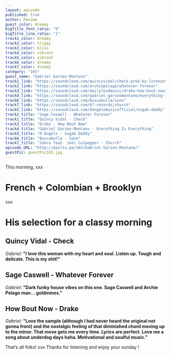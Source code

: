 ```yaml
---
layout: episode
published: true
author: Maxime
guest_color: dreamy
bigTitle_font_ratio: "9"
bigTitle_line_ratio: "1"
track1_color: dreamy
track2_color: trippy
track3_color: bliss
track4_color: vibrant
track5_color: vibrant
track6_color: dreamy
track7_color: dreamy
category: "165"
guest_name: "Gabriel Garzón-Montano"
track1_link: "https://soundcloud.com/quincyvidal/check-prod-by-lorenzo"
track2_link: "https://soundcloud.com/archiepelago/whatever-forever"
track3_link: "https://soundcloud.com/dailyloudmusic/drake-how-bout-now"
track4_link: "https://soundcloud.com/gabriel-garzonmontano/everything-is-everything"
track6_link: "https://soundcloud.com/buscabulla/sono"
track7_link: "https://soundcloud.com/k7-records/church"
track5_link: "https://soundcloud.com/dangelomusicofficial/sugah-daddy"
track2_title: "Sage Caswell - Whatever Forever"
track1_title: "Quincy Vidal - Check"
track3_title: "Drake - How Bout Now"
track4_title: "Gabriel Garzon-Montano - Everything Is Everything"
track5_title: "D'Angelo - Sugah Daddy"
track6_title: "Buscabulla - Sono"
track7_title: "Jabru feat. Joel Culpepper - Church"
episode_URL: "http://mailta.pe/165/Gabriel-Garzon-Montano/"
guestPic: guestPic165.jpg
---
```


<p id="introduction">
This morning, xxx </p>

# French + Colombian + Brooklyn

xxx

# His selection for a classy morning

## Quincy Vidal - Check
_Gabriel:_ **"**I love this woman with my heart and soul. Listen up. Tough and delicate. This is my shit!**"**

## Sage Caswell - Whatever Forever
_Gabriel:_ **"**Dark funky house vibes on this one. Sage Caswell and Archie Pelago man... goldmines.**"**

## How Bout Now - Drake
_Gabriel:_ **"**Love the sample (although I had never heard the original not gonna front) and the nostalgic feeling of that diminished chord moving up to the minor. That move gets me every time. Lyrics are perfect. Love me a song about underdog days haha. Motivational and soulful music.**"**

<p id="outroduction">
That’s all folks! xxx Thanks for listening and enjoy your sunday !
</p>